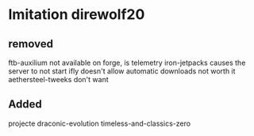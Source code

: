 # Imitation direwolf20

## removed
ftb-auxilium not available on forge, is telemetry
iron-jetpacks causes the server to not start
ifly doesn't allow automatic downloads not worth it
aethersteel-tweeks don't want

## Added
projecte
draconic-evolution
timeless-and-classics-zero

